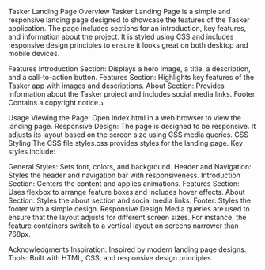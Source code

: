 Tasker Landing Page
Overview
Tasker Landing Page is a simple and responsive landing page designed to showcase the features of the Tasker application. The page includes sections for an introduction, key features, and information about the project. It is styled using CSS and includes responsive design principles to ensure it looks great on both desktop and mobile devices.

Features
Introduction Section: Displays a hero image, a title, a description, and a call-to-action button.
Features Section: Highlights key features of the Tasker app with images and descriptions.
About Section: Provides information about the Tasker project and includes social media links.
Footer: Contains a copyright notice.د


Usage
Viewing the Page: Open index.html in a web browser to view the landing page.
Responsive Design: The page is designed to be responsive. It adjusts its layout based on the screen size using CSS media queries.
CSS Styling
The CSS file styles.css provides styles for the landing page. Key styles include:

General Styles: Sets font, colors, and background.
Header and Navigation: Styles the header and navigation bar with responsiveness.
Introduction Section: Centers the content and applies animations.
Features Section: Uses flexbox to arrange feature boxes and includes hover effects.
About Section: Styles the about section and social media links.
Footer: Styles the footer with a simple design.
Responsive Design
Media queries are used to ensure that the layout adjusts for different screen sizes. For instance, the feature containers switch to a vertical layout on screens narrower than 768px.

Acknowledgments
Inspiration: Inspired by modern landing page designs.
Tools: Built with HTML, CSS, and responsive design principles.
